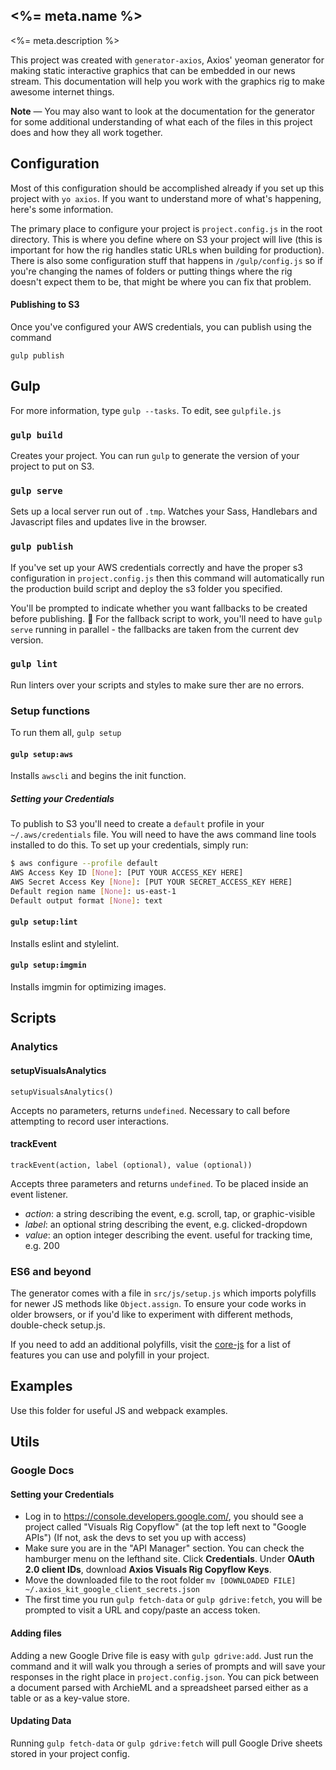 ## <%= meta.name %>

<%= meta.description %>

This project was created with `generator-axios`, Axios' yeoman generator for making static interactive graphics that can be embedded in our news stream. This documentation will help you work with the graphics rig to make awesome internet things.

**Note** — You may also want to look at the documentation for the generator for some additional understanding of what each of the files in this project does and how they all work together.

## Configuration

Most of this configuration should be accomplished already if you set up this project with `yo axios`. If you want to understand more of what's happening, here's some information.

The primary place to configure your project is `project.config.js` in the root directory. This is where you define where on S3 your project will live (this is important for how the rig handles static URLs when building for production). There is also some configuration stuff that happens in `/gulp/config.js` so if you're changing the names of folders or putting things where the rig doesn't expect them to be, that might be where you can fix that problem.

#### Publishing to S3

Once you've configured your AWS credentials, you can publish using the command

`gulp publish`

## Gulp

For more information, type `gulp --tasks`. To edit, see `gulpfile.js`

### `gulp build`

Creates your project. You can run `gulp` to generate the version of your project to put on S3.

### `gulp serve`

Sets up a local server run out of `.tmp`. Watches your Sass, Handlebars and Javascript files and updates live in the browser.

### `gulp publish`

If you've set up your AWS credentials correctly and have the proper s3 configuration in `project.config.js` then this command will automatically run the production build script and deploy the s3 folder you specified.

You'll be prompted to indicate whether you want fallbacks to be created before publishing. 🚨 For the fallback script to work, you'll need to have `gulp serve` running in parallel - the fallbacks are taken from the current dev version.

### `gulp lint`

Run linters over your scripts and styles to make sure ther are no errors.

### Setup functions

To run them all, `gulp setup`

#### `gulp setup:aws`

Installs `awscli` and begins the init function.

##### Setting your Credentials

To publish to S3 you'll need to create a `default` profile in your `~/.aws/credentials` file. You will need to have the aws command line tools installed to do this. To set up your credentials, simply run:

```bash
$ aws configure --profile default
AWS Access Key ID [None]: [PUT YOUR ACCESS_KEY HERE]
AWS Secret Access Key [None]: [PUT YOUR SECRET_ACCESS_KEY HERE]
Default region name [None]: us-east-1
Default output format [None]: text
```

#### `gulp setup:lint`

Installs eslint and stylelint.

#### `gulp setup:imgmin`

Installs imgmin for optimizing images.

## Scripts

### Analytics

#### setupVisualsAnalytics

`setupVisualsAnalytics()`

Accepts no parameters, returns `undefined`. Necessary to call before attempting to record user interactions.

#### trackEvent

`trackEvent(action, label (optional), value (optional))`

Accepts three parameters and returns `undefined`. To be placed inside an event listener.

- _action_: a string describing the event, e.g. scroll, tap, or graphic-visible
- _label_: an optional string describing the event, e.g. clicked-dropdown
- _value_: an option integer describing the event. useful for tracking time, e.g. 200

### ES6 and beyond

The generator comes with a file in `src/js/setup.js` which imports polyfills for newer JS methods like `Object.assign`. To ensure your code works in older browsers, or if you'd like to experiment with different methods, double-check setup.js.

If you need to add an additional polyfills, visit the [core-js](https://github.com/zloirock/core-js) for a list of features you can use and polyfill in your project.

## Examples

Use this folder for useful JS and webpack examples.

## Utils

### Google Docs

#### Setting your Credentials

- Log in to <https://console.developers.google.com/>, you should see a project called "Visuals Rig Copyflow" (at the top left next to "Google APIs") (If not, ask the devs to set you up with access)
- Make sure you are in the "API Manager" section. You can check the hamburger menu on the lefthand site. Click **Credentials**. Under **OAuth 2.0 client IDs**, download **Axios Visuals Rig Copyflow Keys**.
- Move the downloaded file to the root folder `mv [DOWNLOADED FILE] ~/.axios_kit_google_client_secrets.json`
- The first time you run `gulp fetch-data` or `gulp gdrive:fetch`, you will be prompted to visit a URL and copy/paste an access token.

#### Adding files

Adding a new Google Drive file is easy with `gulp gdrive:add`. Just run the command and it will walk you through a series of prompts and will save your responses in the right place in `project.config.json`. You can pick between a document parsed with ArchieML and a spreadsheet parsed either as a table or as a key-value store.

#### Updating Data

Running `gulp fetch-data` or `gulp gdrive:fetch` will pull Google Drive sheets stored in your project config.
